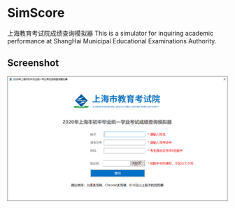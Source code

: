# SimScore
上海教育考试院成绩查询模拟器
This is a simulator for inquiring academic performance at ShangHai Municipal Educational Examinations Authority.

## Screenshot
![](https://raw.githubusercontent.com/bac0id/SimScore/master/screenshot1.png)
